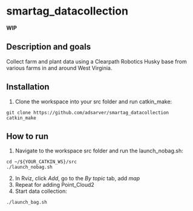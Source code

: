 # smartag_datacollection

**WIP**

## Description and goals
  Collect farm and plant data using a Clearpath Robotics Husky base from various farms in and around West Virginia.
  
## Installation
  1. Clone the workspace into your src folder and run catkin_make:
  ```
  git clone https://github.com/adsarver/smartag_datacollection
  catkin_make
  ```

## How to run
  1. Navigate to the workspace src folder and run the launch_nobag.sh:
  ```
  cd ~/${YOUR_CATKIN_WS}/src
  ./launch_nobag.sh
  ```
2. In Rviz, click *Add*, go to the *By topic* tab, add *map*
3. Repeat for adding Point_Cloud2
4. Start data collection:
  ```
  ./launch_bag.sh
  ```
